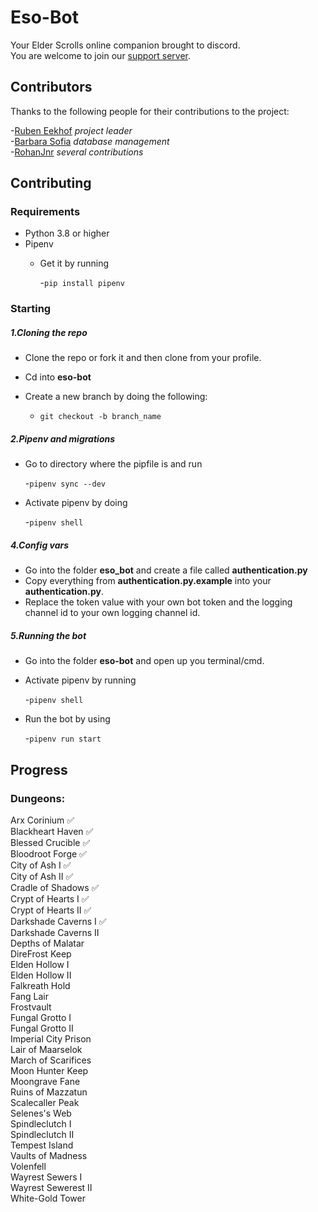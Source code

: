 # Eso-Bot
Your Elder Scrolls online companion brought to discord. \
You are welcome to join our [support server](https://discord.gg/5xvAHhU).

## Contributors
Thanks to the following people for their contributions to the project:

-[Ruben Eekhof](https://github.com/RubenJ01) *project leader* \
-[Barbara Sofia](https://github.com/BarbaraSofia) *database management* \
-[RohanJnr](https://github.com/RohanJnr) *several contributions*

## Contributing
### Requirements
- Python 3.8 or higher
- Pipenv 
  - Get it by running
  
    -`pip install pipenv`

### Starting
##### 1.Cloning the repo
- Clone the repo or fork it and then clone from your profile.
- Cd into **eso-bot**
- Create a new branch by doing the following:

  - `git checkout -b branch_name`
##### 2.Pipenv and migrations
- Go to directory where the pipfile is and run 

  -`pipenv sync --dev`
- Activate pipenv by doing 

  -`pipenv shell`
  
##### 4.Config vars
- Go into the folder **eso_bot** and create a file called **authentication.py**
- Copy everything from **authentication.py.example** into your **authentication.py**.
- Replace the token value with your own bot token and the logging channel id to your own logging channel id.
  
##### 5.Running the bot
- Go into the folder **eso-bot** and open up you terminal/cmd.
- Activate pipenv by running

  -`pipenv shell`
- Run the bot by using

  -`pipenv run start`

## Progress
### Dungeons:
Arx Corinium :white_check_mark: \
Blackheart Haven :white_check_mark: \
Blessed Crucible :white_check_mark: \
Bloodroot Forge :white_check_mark: \
City of Ash I :white_check_mark: \
City of Ash II :white_check_mark: \
Cradle of Shadows :white_check_mark: \
Crypt of Hearts I :white_check_mark: \
Crypt of Hearts II :white_check_mark: \
Darkshade Caverns I :white_check_mark: \
Darkshade Caverns II\
Depths of Malatar\
DireFrost Keep\
Elden Hollow I\
Elden Hollow II\
Falkreath Hold\
Fang Lair\
Frostvault\
Fungal Grotto I\
Fungal Grotto II\
Imperial City Prison\
Lair of Maarselok\
March of Scarifices\
Moon Hunter Keep\
Moongrave Fane\
Ruins of Mazzatun\
Scalecaller Peak\
Selenes's Web\
Spindleclutch I\
Spindleclutch II\
Tempest Island\
Vaults of Madness\
Volenfell\
Wayrest Sewers I\
Wayrest Sewerest II\
White-Gold Tower
